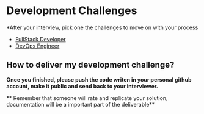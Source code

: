 # Development Challenges

*After your interview, pick one the challenges to move on with your process

- [FullStack Developer](fullstack.md)
- [DevOps Engineer](devops.md)

## How to deliver my development challenge?
**Once you finished, please push the code writen in your personal github account, make it public and send back to your interviewer.**

** Remember that someone will rate and replicate your solution, documentation will be a important part of the deliverable**
